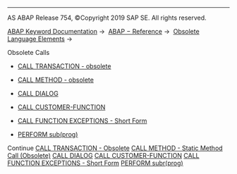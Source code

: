   

* * *

AS ABAP Release 754, ©Copyright 2019 SAP SE. All rights reserved.

[ABAP Keyword Documentation](https://help.sap.com/doc/abapdocu_754_index_htm/7.54/en-US/abenabap.htm) →  [ABAP − Reference](https://help.sap.com/doc/abapdocu_754_index_htm/7.54/en-US/abenabap_reference.htm) →  [Obsolete Language Elements](https://help.sap.com/doc/abapdocu_754_index_htm/7.54/en-US/abenabap_obsolete.htm) → 

Obsolete Calls

-   [CALL TRANSACTION - obsolete](https://help.sap.com/doc/abapdocu_754_index_htm/7.54/en-US/abapcall_transaction_auth_obs.htm)

-   [CALL METHOD - obsolete](https://help.sap.com/doc/abapdocu_754_index_htm/7.54/en-US/abapcall_method_static.htm)

-   [CALL DIALOG](https://help.sap.com/doc/abapdocu_754_index_htm/7.54/en-US/abapcall_dialog.htm)

-   [CALL CUSTOMER-FUNCTION](https://help.sap.com/doc/abapdocu_754_index_htm/7.54/en-US/abapcall_customer-function.htm)

-   [CALL FUNCTION EXCEPTIONS - Short Form](https://help.sap.com/doc/abapdocu_754_index_htm/7.54/en-US/abapcall_function_exc_short_form.htm)

-   [PERFORM sub(prog)](https://help.sap.com/doc/abapdocu_754_index_htm/7.54/en-US/abapperform_obsolete.htm)

Continue
[CALL TRANSACTION - Obsolete](https://help.sap.com/doc/abapdocu_754_index_htm/7.54/en-US/abapcall_transaction_auth_obs.htm)
[CALL METHOD - Static Method Call (Obsolete)](https://help.sap.com/doc/abapdocu_754_index_htm/7.54/en-US/abapcall_method_static.htm)
[CALL DIALOG](https://help.sap.com/doc/abapdocu_754_index_htm/7.54/en-US/abapcall_dialog.htm)
[CALL CUSTOMER-FUNCTION](https://help.sap.com/doc/abapdocu_754_index_htm/7.54/en-US/abapcall_customer-function.htm)
[CALL FUNCTION EXCEPTIONS - Short Form](https://help.sap.com/doc/abapdocu_754_index_htm/7.54/en-US/abapcall_function_exc_short_form.htm)
[PERFORM subr(prog)](https://help.sap.com/doc/abapdocu_754_index_htm/7.54/en-US/abapperform_obsolete.htm)